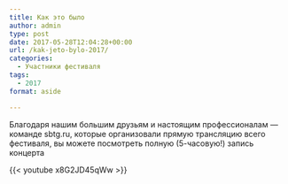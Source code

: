 ```yaml
---
title: Как это было
author: admin
type: post
date: 2017-05-28T12:04:28+00:00
url: /kak-jeto-bylo-2017/
categories:
  - Участники фестиваля
tags:
  - 2017
format: aside

---
```

Благодаря нашим большим друзьям и настоящим профессионалам &#8212; команде sbtg.ru, которые организовали прямую трансляцию всего фестиваля, вы можете посмотреть полную (5-часовую!) запись концерта
  
{{< youtube x8G2JD45qWw >}}
